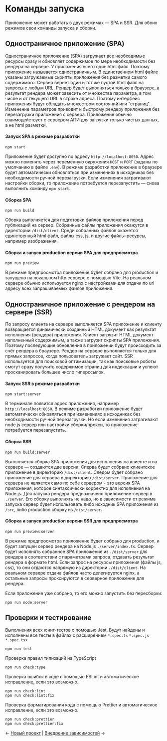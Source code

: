 # Команды запуска

Приложение может работать в двух режимах — SPA и SSR. Для обоих режимов свои команды запуска и сборки.
## Одностраничное приложение (SPA)

Одностраничное приложение (SPA) загружает все необходимые ресурсы сразу и обновляет содержимое по мере необходимости без рендера на сервере. У приложения всего один html файл. Поэтому приложение называется одностраничным. В единственном html файле указаны загружаемые скрипты приложения без разметки самого содержимого. Сервер вернет один и тот же пустой html файл на запросы с любым URL. Рендер будет выполняться только в браузере, а результат рендера может завесить от множества параметра, в том числе и от текущего URL в строке адреса. Поэтому интерфейс приложения будут обладать множеством состояний или "страниц". Изменение параметров приводит к быстрому рендеру приложения без перезагрузки приложения с сервера. Приложение обычно взаимодействует с сервером АПИ для загрузки только чистых данных, а не html разметки.
#### Запуск SPA в режиме разработки

```
npm start
```

Приложение будет доступно по адресу `http://localhost:8050`. Адрес можно поменять через переменную окружения `HOST` и `PORT` (заданы по умолчанию в файле `.env`). В режиме разработки приложение в браузере будет автоматически обновляться при изменениях в исходниках без необходимости ручной перезагрузки. Если изменения затрагивают настройки сборки, то приложение потребуется перезапустить — снова выполнить команду `npm start`.
#### Сборка SPA

```
npm run build
```

Сборка выполняется для подготовки файлов приложения перед публикаций на сервер. Собранные файлы приложения окажутся в директории `/dist/client`. Среди собранных файлов окажется единственный html файл, файлы css, js, и другие файлы-ресурсы, например изображения.
#### Сборка и запуск production версии SPA для предпросмотра 

```
npm run preview
```

В режиме предпросмотра приложение будет собрано для production и запущено на локальном http сервере с помощью  Vite. На реальном сервере обычно используется nginx с настройками для отдачи по url адресу всех запрашиваемых файлов приложения.
## Одностраничное приложение c рендером на сервере (SSR)

По запросу клиента на сервере выполняется SPA приложение и клиенту возвращается динамически созданный HTML документ как результат исполнения (рендера) приложения. Клиент загрузит HTML документ наполненный содержимым, а также загрузит скрипты SPA приложения. Поэтому последующие обновления в приложении будут происходить за счёт рендера в браузере. Рендер на сервере выполняется только для прямых запросов, когда пользователь загружает сайт. SSR используется для поисковой оптимизации, так как поисковые роботы смогут сразу получить содержимое страниц для индексации и успеют просканировать большее число гиперссылок.
#### Запуск SSR в режиме разработки

```
npm start:server
```

В терминале появится адрес приложения, например `http://localhost:8050`. В режиме разработки приложение будет автоматически обновляться при изменениях в исходниках без необходимости ручной перезагрузки. Но если изменения затрагивают node.js сервер или настройки сборки/прокси, то приложение потребуется перезапустить.
#### Сборка SSR

```
npm run build:server
```

Выполняется сборка SPA приложения для исполнения на клиенте и на сервере — создаются две версии. Сперва будет собрано клиентское приложение в директорию `/dist/client`. Следом будет собрано приложение для сервера в директорию `/dist/server`. Приложение для сервера не является само по себе сервером - это версия SPA приложения, которое синтаксически корректно для исполнения на Node.js. Для запуска рендера предназначено приложение-сервер в `./server`. Его сборку выполнять не надо, но в зависимости от режима запуска сервер будет использовать либо исходник SPA приложения из `/src`, либо production сборку из `/dist/server`. 
#### Сборка и запуск production версии SSR для предпросмотра

```
npm run preview:server
```

В режиме предпросмотра приложение будет собрано для production, и будет запущен сервер рендера на Node.js `./server/index.ts`. Сервер будет исполнять собранное SPA приложение из `./dist/server` для рендера в соответствии с параметрами запроса, отдавать результат рендера в формате html. Если запрос на ресурсы приложения (файлы js, css), то они отдаются напрямую из директории `./dist/client`. На реальном сервере отдача файлов часто делегируется nginx, а остальные запросы проксируются в серверное приложение для рендера.

Если приложение уже собрано, то его можно запустить без пересборки:

```
npm run node:server
```
## Проверки и тестирование

Выполнения всех юнит-тестов с помощью Jest. Будут найдены и исполнены все тесты в файлах с расширением `*.spec.ts` `*.spec.js` `*.spec.tsx` 

```
npm run test
```

Проверка правил типизаций на TypeScript

```
npm run check:type
```

Проверка ошибок в коде с помощью ESLint и автоматическое исправление, если это возможно.

```
npm run check:lint
npm run check:lint:fix
```

Проверка форматирования кода с помощью Prettier и автоматическое исправление, если это возможно.

```
npm run check:prettier
npm run check:prettier:fix
```

← [Новый проект](new_project.md) | [Внедрение зависимостей](dependency_management/dependency_injection.md) →
